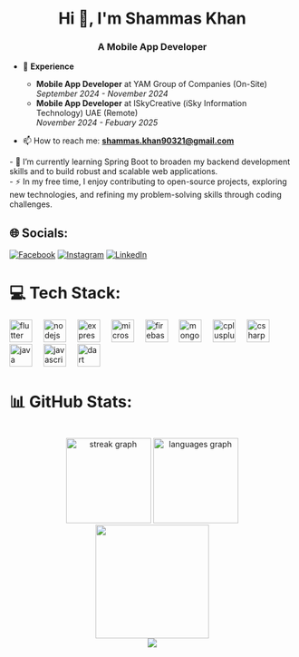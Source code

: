 <h1 align="center">Hi 👋, I'm Shammas Khan</h1>
<h3 align="center">A Mobile App Developer</h3>

- 🔭 **Experience**  
  - **Mobile App Developer** at YAM Group of Companies (On-Site)  
    *September 2024 - November 2024*  
  - **Mobile App Developer** at ISkyCreative (iSky Information Technology) UAE (Remote)  
    *November 2024 - Febuary 2025*  

- 📫 How to reach me: **shammas.khan90321@gmail.com**

<p align="left">
- 🌱 I’m currently learning Spring Boot to broaden my backend development skills and to build robust and scalable web applications.<br>  
- ⚡ In my free time, I enjoy contributing to open-source projects, exploring new technologies, and refining my problem-solving skills through coding challenges.  
</p>

 

## 🌐 Socials:
[![Facebook](https://img.shields.io/badge/Facebook-%231877F2.svg?logo=Facebook&logoColor=white)](https://facebook.com/shammaskhann) [![Instagram](https://img.shields.io/badge/Instagram-%23E4405F.svg?logo=Instagram&logoColor=white)](https://instagram.com/shamas_khn01) [![LinkedIn](https://img.shields.io/badge/LinkedIn-%230077B5.svg?logo=linkedin&logoColor=white)](https://linkedin.com/in/shammaskhan) 

# 💻 Tech Stack:

<div align="left">
  <img src="https://cdn.jsdelivr.net/gh/devicons/devicon/icons/flutter/flutter-original.svg" height="40" alt="flutter logo"  />
  <img width="12" />
  <img src="https://cdn.jsdelivr.net/gh/devicons/devicon/icons/nodejs/nodejs-original.svg" height="40" alt="nodejs logo"  />
  <img width="12" />
  <img src="https://cdn.jsdelivr.net/gh/devicons/devicon/icons/express/express-original.svg" height="40" alt="express logo"  />
  <img width="12" />
  <img src="https://cdn.jsdelivr.net/gh/devicons/devicon/icons/microsoftsqlserver/microsoftsqlserver-plain.svg" height="40" alt="microsoftsqlserver logo"  />
  <img width="12" />
  <img src="https://cdn.jsdelivr.net/gh/devicons/devicon/icons/firebase/firebase-plain.svg" height="40" alt="firebase logo"  />
  <img width="12" />
  <img src="https://cdn.jsdelivr.net/gh/devicons/devicon/icons/mongodb/mongodb-original.svg" height="40" alt="mongodb logo"  />
  <img width="12" />
  <img src="https://cdn.jsdelivr.net/gh/devicons/devicon/icons/cplusplus/cplusplus-original.svg" height="40" alt="cplusplus logo"  />
  <img width="12" />
  <img src="https://cdn.jsdelivr.net/gh/devicons/devicon/icons/csharp/csharp-original.svg" height="40" alt="csharp logo"  />
  <img width="12" />
  <img src="https://cdn.jsdelivr.net/gh/devicons/devicon/icons/java/java-original.svg" height="40" alt="java logo"  />
  <img width="12" />
  <img src="https://cdn.jsdelivr.net/gh/devicons/devicon/icons/javascript/javascript-original.svg" height="40" alt="javascript logo"  />
  <img width="12" />
  <img src="https://cdn.jsdelivr.net/gh/devicons/devicon/icons/dart/dart-original.svg" height="40" alt="dart logo"  />
</div>

# 📊 GitHub Stats:
<br clear="both">
<div align="center">
  <img src="https://streak-stats.demolab.com?user=shammaskhann&locale=en&mode=daily&theme=dracula&hide_border=false&border_radius=5&order=3" height="150" alt="streak graph"  />
  <img src="https://github-readme-stats.vercel.app/api/top-langs?username=shammaskhann&locale=en&hide_title=false&layout=compact&card_width=320&langs_count=5&theme=dracula&hide_border=false&order=2" height="150" alt="languages graph"  />
</div>
<div align="center">
  <img height="200" src="https://media.giphy.com/media/CcwLAV11cALh3OuEJ5/giphy.gif?cid=ecf05e47eqe4ilha9wjwt95gr7mmc6r4b51h3ivsica63byu&ep=v1_gifs_search&rid=giphy.gif&ct=g"  />
</div>
<div align="center">
  <img src="https://profile-counter.glitch.me/shammaskhann/count.svg?"  />
</div>

<!-- Proudly created with GPRM ( https://gprm.itsvg.in ) -->
